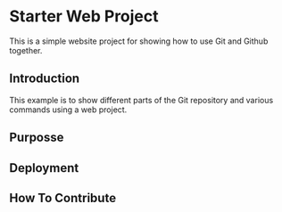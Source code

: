 # Starter Web Project

This is a simple website project for showing how to use Git and Github together.

## Introduction

This example is to show different parts of the Git repository and various commands using a web project.

## Purposse

## Deployment

## How To Contribute
